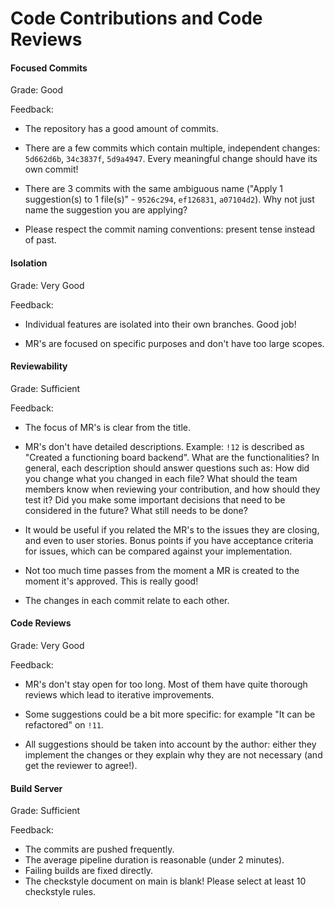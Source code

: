 # Code Contributions and Code Reviews

#### Focused Commits

Grade: Good


Feedback: 
- The repository has a good amount of commits.

- There are a few commits which contain multiple, independent changes: `5d662d6b`, `34c3837f`, `5d9a4947`. Every meaningful change should have its own commit!

- There are 3 commits with the same ambiguous name ("Apply 1 suggestion(s) to 1 file(s)" - `9526c294`, `ef126831`, `a07104d2`). Why not just name the suggestion you are applying?

- Please respect the commit naming conventions: present tense instead of past.



#### Isolation


Grade: Very Good


Feedback: 
- Individual features are isolated into their own branches. Good job!

- MR's are focused on specific purposes and don't have too large scopes.

#### Reviewability


Grade: Sufficient


Feedback: 
- The focus of MR's is clear from the title.

- MR's don't have detailed descriptions. Example: `!12` is described as "Created a functioning board backend". What are the functionalities? In general, each description should answer questions such as: How did you change what you changed in each file? What should the team members know when reviewing your contribution, and how should they test it? Did you make some important decisions that need to be considered in the future? What still needs to be done?

- It would be useful if you related the MR's to the issues they are closing, and even to user stories. Bonus points if you have acceptance criteria for issues, which can be compared against your implementation.

- Not too much time passes from the moment a MR is created to the moment it's approved. This is really good!

- The changes in each commit relate to each other.


#### Code Reviews


Grade: Very Good


Feedback:
- MR's don't stay open for too long. Most of them have quite thorough reviews which lead to iterative improvements.

- Some suggestions could be a bit more specific: for example "It can be refactored" on `!11`.

- All suggestions should be taken into account by the author: either they implement the changes or they explain why they are not necessary (and get the reviewer to agree!).



#### Build Server

Grade: Sufficient

Feedback: 
- The commits are pushed frequently.
- The average pipeline duration is reasonable (under 2 minutes).
- Failing builds are fixed directly.
- The checkstyle document on main is blank! Please select at least 10 checkstyle rules.
